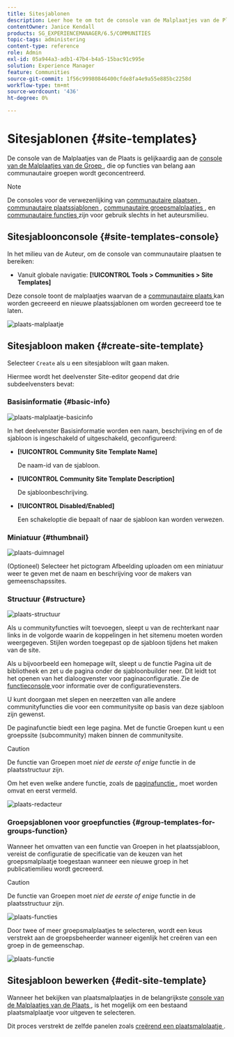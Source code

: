 ```yaml
---
title: Sitesjablonen
description: Leer hoe te om tot de console van de Malplaatjes van de Plaats toegang te hebben om een communautaire plaats tot stand te brengen.
contentOwner: Janice Kendall
products: SG_EXPERIENCEMANAGER/6.5/COMMUNITIES
topic-tags: administering
content-type: reference
role: Admin
exl-id: 05a944a3-adb1-47b4-b4a5-15bac91c995e
solution: Experience Manager
feature: Communities
source-git-commit: 1f56c99980846400cfde8fa4e9a55e885bc2258d
workflow-type: tm+mt
source-wordcount: '436'
ht-degree: 0%

---
```


# Sitesjablonen {#site-templates}

De console van de Malplaatjes van de Plaats is gelijkaardig aan de [ console van de Malplaatjes van de Groep ](tools-groups.md), die op functies van belang aan communautaire groepen wordt geconcentreerd.

>[!NOTE]
>
>De consoles voor de verwezenlijking van [ communautaire plaatsen ](sites-console.md), [ communautaire plaatssjablonen ](sites.md), [ communautaire groepsmalplaatjes ](tools-groups.md), en [ communautaire functies ](functions.md) zijn voor gebruik slechts in het auteursmilieu.

## Sitesjabloonconsole {#site-templates-console}

In het milieu van de Auteur, om de console van communautaire plaatsen te bereiken:

* Vanuit globale navigatie: **[!UICONTROL Tools > Communities > Site Templates]**

Deze console toont de malplaatjes waarvan de a [ communautaire plaats ](sites-console.md) kan worden gecreeerd en nieuwe plaatssjablonen om worden gecreeerd toe te laten.

![ plaats-malplaatje ](assets/site-template.png)

## Sitesjabloon maken {#create-site-template}

Selecteer `Create` als u een sitesjabloon wilt gaan maken.

Hiermee wordt het deelvenster Site-editor geopend dat drie subdeelvensters bevat:

### Basisinformatie {#basic-info}

![ plaats-malplaatje-basicinfo ](assets/site-template-basicinfo.png)

In het deelvenster Basisinformatie worden een naam, beschrijving en of de sjabloon is ingeschakeld of uitgeschakeld, geconfigureerd:

* **[!UICONTROL Community Site Template Name]**

  De naam-id van de sjabloon.

* **[!UICONTROL Community Site Template Description]**

  De sjabloonbeschrijving.

* **[!UICONTROL Disabled/Enabled]**

  Een schakeloptie die bepaalt of naar de sjabloon kan worden verwezen.

### Miniatuur {#thumbnail}

![ plaats-duimnagel ](assets/site-thumbnail.png)

(Optioneel) Selecteer het pictogram Afbeelding uploaden om een miniatuur weer te geven met de naam en beschrijving voor de makers van gemeenschapssites.

### Structuur {#structure}

![ plaats-structuur ](assets/site-structure.png)

Als u communityfuncties wilt toevoegen, sleept u van de rechterkant naar links in de volgorde waarin de koppelingen in het sitemenu moeten worden weergegeven. Stijlen worden toegepast op de sjabloon tijdens het maken van de site.

Als u bijvoorbeeld een homepage wilt, sleept u de functie Pagina uit de bibliotheek en zet u de pagina onder de sjabloonbuilder neer. Dit leidt tot het openen van het dialoogvenster voor paginaconfiguratie. Zie de [ functieconsole ](functions.md) voor informatie over de configuratievensters.

U kunt doorgaan met slepen en neerzetten van alle andere communityfuncties die voor een communitysite op basis van deze sjabloon zijn gewenst.

De paginafunctie biedt een lege pagina. Met de functie Groepen kunt u een groepssite (subcommunity) maken binnen de communitysite.

>[!CAUTION]
>
>De functie van Groepen moet *niet de eerste of enige* functie in de plaatsstructuur zijn.
>
>Om het even welke andere functie, zoals de [ paginafunctie ](functions.md#page-function), moet worden omvat en eerst vermeld.

![ plaats-redacteur ](assets/site-editor.png)

### Groepsjablonen voor groepfuncties {#group-templates-for-groups-function}

Wanneer het omvatten van een functie van Groepen in het plaatssjabloon, vereist de configuratie de specificatie van de keuzen van het groepsmalplaatje toegestaan wanneer een nieuwe groep in het publicatiemilieu wordt gecreeerd.

>[!CAUTION]
>
>De functie van Groepen moet *niet de eerste of enige* functie in de plaatsstructuur zijn.

![ plaats-functies ](assets/site-functions.png)

Door twee of meer groepsmalplaatjes te selecteren, wordt een keus verstrekt aan de groepsbeheerder wanneer eigenlijk het creëren van een groep in de gemeenschap.

![ plaats-functie ](assets/site-functions1.png)

## Sitesjabloon bewerken {#edit-site-template}

Wanneer het bekijken van plaatsmalplaatjes in de belangrijkste [ console van de Malplaatjes van de Plaats ](#site-templates-console), is het mogelijk om een bestaand plaatsmalplaatje voor uitgeven te selecteren.

Dit proces verstrekt de zelfde panelen zoals [ creërend een plaatsmalplaatje ](#create-site-template).
